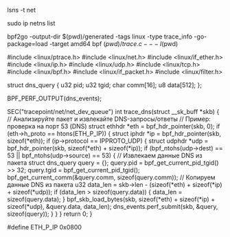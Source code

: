 lsns -t net


sudo ip netns list


bpf2go -output-dir $(pwd)/generated -tags linux -type trace_info -go-package=load -target amd64 bpf $(pwd)/trace.c -- -I$(pwd)


#include <linux/ptrace.h>
#include <linux/net.h>
#include <linux/if_ether.h>
#include <linux/ip.h>
#include <linux/udp.h>
#include <linux/tcp.h>
#include <linux/bpf.h>
#include <linux/if_packet.h>
#include <linux/filter.h>

struct dns_query {
    u32 pid;
    u32 tgid;
    char comm[16];
    u8 data[512];
};

BPF_PERF_OUTPUT(dns_events);

SEC("tracepoint/net/net_dev_queue")
int trace_dns(struct __sk_buff *skb) {
    // Анализируйте пакет и извлекайте DNS-запросы/ответы
    // Пример: проверка на порт 53 (DNS)
    struct ethhdr *eth = bpf_hdr_pointer(skb, 0);
    if (eth->h_proto == htons(ETH_P_IP)) {
        struct iphdr *ip = bpf_hdr_pointer(skb, sizeof(*eth));
        if (ip->protocol == IPPROTO_UDP) {
            struct udphdr *udp = bpf_hdr_pointer(skb, sizeof(*eth) + sizeof(*ip));
            if (bpf_ntohs(udp->dest) == 53 || bpf_ntohs(udp->source) == 53) {
                // Извлекаем данные DNS из пакета
                struct dns_query query = {};
                query.pid = bpf_get_current_pid_tgid() >> 32;
                query.tgid = bpf_get_current_pid_tgid();
                bpf_get_current_comm(&query.comm, sizeof(query.comm));
                // Копируем данные DNS из пакета
                u32 data_len = skb->len - (sizeof(*eth) + sizeof(*ip) + sizeof(*udp));
                if (data_len > sizeof(query.data)) {
                    data_len = sizeof(query.data);
                }
                bpf_skb_load_bytes(skb, sizeof(*eth) + sizeof(*ip) + sizeof(*udp), &query.data, data_len);
                dns_events.perf_submit(skb, &query, sizeof(query));
            }
        }
    }
    return 0;
}



#define ETH_P_IP 0x0800











